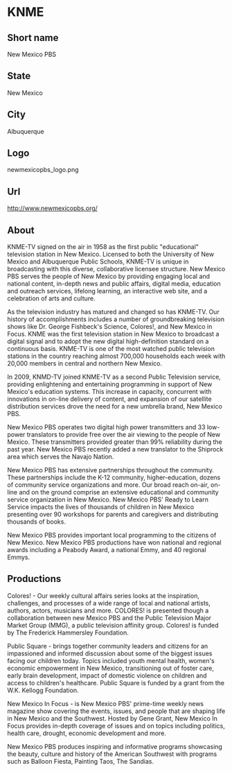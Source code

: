 # KNME

## Short name

New Mexico PBS

## State

New Mexico

## City

Albuquerque

## Logo

newmexicopbs\_logo.png

## Url

http://www.newmexicopbs.org/

## About

KNME-TV signed on the air in 1958 as the first public "educational"
television station in New Mexico.  Licensed to both the University of New Mexico
and Albuquerque Public Schools, KNME-TV is unique in broadcasting with this diverse,
collaborative licensee structure. New Mexico PBS serves the people of New Mexico
by providing engaging local and national content, in-depth news and public affairs,
digital media, education and outreach services, lifelong learning, an interactive
web site, and a celebration of arts and culture.

As the television industry has
matured and changed so has KNME-TV.  Our history of accomplishments includes a
number of groundbreaking television shows like Dr. George Fishbeck's Science,
Colores!, and New Mexico in Focus.  KNME was the first television station in New
Mexico to broadcast a digital signal and to adopt the new digital high-definition
standard on a continuous basis.   KNME-TV is one of the most watched public television
stations in the country reaching almost 700,000 households each week with 20,000
members in central and northern New Mexico.

In 2009, KNMD-TV joined KNME-TV as
a second Public Television service, providing enlightening and entertaining programming
in support of New Mexico's education systems.  This increase in capacity, concurrent
with innovations in on-line delivery of content, and expansion of our satellite
distribution services drove the need for a new umbrella brand, New Mexico PBS.

New Mexico PBS operates two digital high power transmitters and 33 low-power
translators to provide free over the air viewing to the people of New Mexico.
These transmitters provided greater than 99% reliability during the past year.
New Mexico PBS recently added a new translator to the Shiprock area which serves
the Navajo Nation.

New Mexico PBS has extensive partnerships throughout the community.
These partnerships include the K-12 community, higher-education, dozens of community
service organizations and more.  Our broad reach on-air, on-line and on the ground
comprise an extensive educational and community service organization in New Mexico.
New Mexico PBS' Ready to Learn Service impacts the lives of thousands of children
in New Mexico presenting over 90 workshops for parents and caregivers and distributing
thousands of books.

New Mexico PBS provides important local programming to the
citizens of New Mexico. New Mexico PBS productions have won national and regional
awards including a Peabody Award, a national Emmy, and 40 regional Emmys.


## Productions

Colores! - Our weekly cultural affairs series looks at the inspiration,
challenges, and processes of a wide range of local and national artists, authors,
actors, musicians and more.  COLORES! is presented though a collaboration between
new Mexico PBS and the Public Television Major Market Group (MMG), a public television
affinity group.   Colores! is funded by The Frederick Hammersley Foundation.

Public
Square - brings together community leaders and citizens for an impassioned and
informed discussion about some of the biggest issues facing our children today.
Topics included youth mental health, women's economic empowerment in New Mexico,
transitioning out of foster care, early brain development, impact of domestic
violence on children and access to children's healthcare. Public Square is funded
by a grant from the W.K. Kellogg Foundation.

New Mexico In Focus - is New Mexico
PBS' prime-time weekly news magazine show covering the events, issues, and people
that are shaping life in New Mexico and the Southwest. Hosted by Gene Grant, New
Mexico In Focus provides in-depth coverage of issues and on topics including politics,
health care, drought, economic development and more.

New Mexico PBS produces
inspiring and informative programs showcasing the beauty, culture and history
of the American Southwest with programs such as Balloon Fiesta, Painting Taos,
The Sandias.

